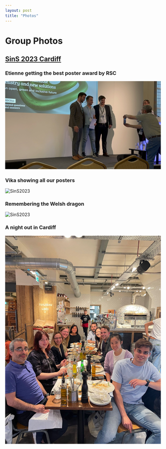 ```yaml
---
layout: post
title: "Photos"
---
```


# Group Photos

## [SinS 2023 Cardiff](https://www.ilmexhibitions.com/sins/)

### Etienne getting the best poster award by RSC 

<img src="https://github.com/EMCMS/emcms/blob/gh-pages/assets/img/SinS2023_3.JPG?raw=true" alt="SinS2023" width="800"/>

### Vika showing all our posters

<img src="https://github.com/EMCMS/emcms/blob/gh-pages/assets/img/SinS2023_4.png?raw=true" alt="SinS2023" width="800"/>

### Remembering the Welsh dragon 

<img src="https://github.com/EMCMS/emcms/blob/gh-pages/assets/img/SinS2023_2.png?raw=true" alt="SinS2023" width="800"/>

### A night out in Cardiff 

<img src="https://github.com/EMCMS/emcms/blob/gh-pages/assets/img/SinS2023_1.JPG?raw=true" alt="SinS2023" width="800"/>